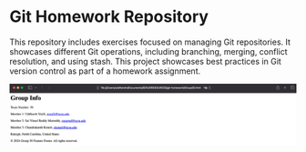 # Git Homework Repository
This repository includes exercises focused on managing Git repositories. It showcases different Git operations, including branching, merging, conflict resolution, and using stash. This project showcases best practices in Git version control as part of a homework assignment.

![Screenshot](GitHomework.png)

